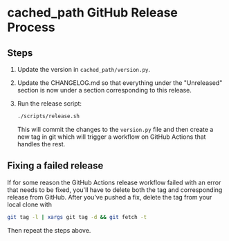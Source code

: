 # cached_path GitHub Release Process

## Steps

1. Update the version in `cached_path/version.py`.

2. Update the CHANGELOG.md so that everything under the "Unreleased" section is now under a section corresponding to this release.

3. Run the release script:

    ```bash
    ./scripts/release.sh
    ```

    This will commit the changes to the `version.py` file and then create a new tag in git
    which will trigger a workflow on GitHub Actions that handles the rest.

## Fixing a failed release

If for some reason the GitHub Actions release workflow failed with an error that needs to be fixed, you'll have to delete both the tag and corresponding release from GitHub. After you've pushed a fix, delete the tag from your local clone with

```bash
git tag -l | xargs git tag -d && git fetch -t
```

Then repeat the steps above.
